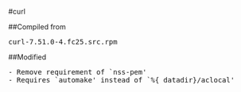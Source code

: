 #curl

##Compiled from
<pre>curl-7.51.0-4.fc25.src.rpm</pre>

##Modified
<pre>
- Remove requirement of `nss-pem'
- Requires `automake' instead of `%{_datadir}/aclocal'
</pre>
